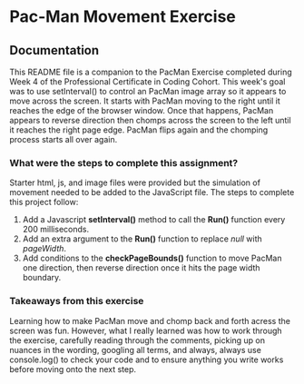 # Pac-Man Movement Exercise

## Documentation

This README file is a companion to the PacMan Exercise completed during Week 4 of the Professional Certificate in Coding Cohort. This week's goal was to use setInterval() to control an PacMan image array so it appears to move across the screen. It starts with PacMan moving to the right until it reaches the edge of the browser window. Once that happens, PacMan appears to reverse direction then chomps across the screen to the left until it reaches the right page edge. PacMan flips again and the chomping process starts all over again.


### What were the steps to complete this assignment? 

Starter html, js, and image files were provided but the simulation of movement needed to be added to the JavaScript file. The steps to complete this project follow:
1. Add a Javascript **setInterval()** method to call the **Run()** function every 200 milliseconds.
2. Add an extra argument to the **Run()** function to replace *null* with *pageWidth*.
3. Add conditions to the **checkPageBounds()** function to move PacMan one direction, then reverse direction once it hits the page width boundary.

### Takeaways from this exercise

Learning how to make PacMan move and chomp back and forth acress the screen was fun. However, what I really learned was how to work through the exercise, carefully reading through the comments, picking up on nuances in the wording, googling all terms, and always, always use console.log() to check your code and to ensure anything you write works before moving onto the next step.


